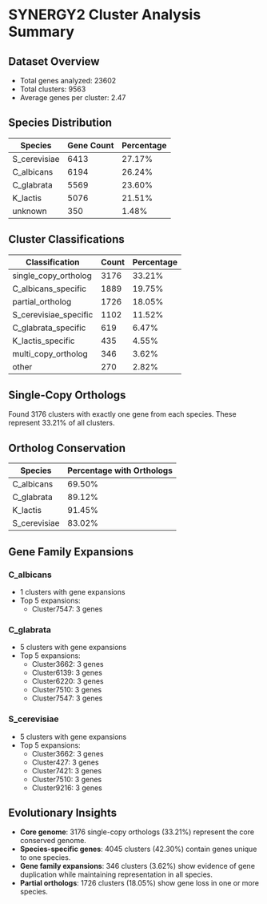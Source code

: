 # SYNERGY2 Cluster Analysis Summary

## Dataset Overview

- Total genes analyzed: 23602
- Total clusters: 9563
- Average genes per cluster: 2.47

## Species Distribution

| Species | Gene Count | Percentage |
|---------|------------|------------|
| S_cerevisiae | 6413 | 27.17% |
| C_albicans | 6194 | 26.24% |
| C_glabrata | 5569 | 23.60% |
| K_lactis | 5076 | 21.51% |
| unknown | 350 | 1.48% |

## Cluster Classifications

| Classification | Count | Percentage |
|----------------|-------|------------|
| single_copy_ortholog | 3176 | 33.21% |
| C_albicans_specific | 1889 | 19.75% |
| partial_ortholog | 1726 | 18.05% |
| S_cerevisiae_specific | 1102 | 11.52% |
| C_glabrata_specific | 619 | 6.47% |
| K_lactis_specific | 435 | 4.55% |
| multi_copy_ortholog | 346 | 3.62% |
| other | 270 | 2.82% |

## Single-Copy Orthologs

Found 3176 clusters with exactly one gene from each species.
These represent 33.21% of all clusters.

## Ortholog Conservation

| Species | Percentage with Orthologs |
|---------|-------------------------|
| C_albicans | 69.50% |
| C_glabrata | 89.12% |
| K_lactis | 91.45% |
| S_cerevisiae | 83.02% |

## Gene Family Expansions

### C_albicans

- 1 clusters with gene expansions
- Top 5 expansions:
  - Cluster7547: 3 genes

### C_glabrata

- 5 clusters with gene expansions
- Top 5 expansions:
  - Cluster3662: 3 genes
  - Cluster6139: 3 genes
  - Cluster6220: 3 genes
  - Cluster7510: 3 genes
  - Cluster7547: 3 genes

### S_cerevisiae

- 5 clusters with gene expansions
- Top 5 expansions:
  - Cluster3662: 3 genes
  - Cluster427: 3 genes
  - Cluster7421: 3 genes
  - Cluster7510: 3 genes
  - Cluster9216: 3 genes


## Evolutionary Insights

- **Core genome**: 3176 single-copy orthologs (33.21%) represent the core conserved genome.
- **Species-specific genes**: 4045 clusters (42.30%) contain genes unique to one species.
- **Gene family expansions**: 346 clusters (3.62%) show evidence of gene duplication while maintaining representation in all species.
- **Partial orthologs**: 1726 clusters (18.05%) show gene loss in one or more species.
